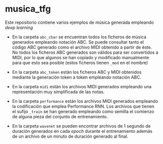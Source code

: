 # musica_tfg
Este repositorio contiene varios ejemplos de música generada empleando _deep learning_

* En la carpeta `abc_char` se encuentran todos los ficheros de música generados empleando notación ABC. Se puede consultar tanto el código ABC generado como el archivo MIDI obtenido a partir de éste. No todos los ficheros ABC generados son válidos para ser convertidos a MIDI, por lo que algunos se han copiado y modificado manualmente para que esto sea posible (estos ficheros tienen `_mod` en el nombre)

* En la carpeta `abc_token` están los ficheros ABC y MIDI obtenidos mediante la generación token a token empleando notación ABC.

* En la carpeta `midi` están los archivos MIDI generados empleando una representación muy simplificada de las notas.

* En la carpeta `performance` están los archivos MIDI generados empleando la codificación que emplea Performance RNN. Los archivos que tienen el sufijo `_train` se han generado empleando como semilla el comienzo de alguna pieza del conjunto de entrenamiento.

* En la carpeta `wavenet` se pueden encontrar archivos de 1 segundo de duración generados en cada _epoch_ durante el entrenamiento además de un archivo de un minuto de duración generado al final.
